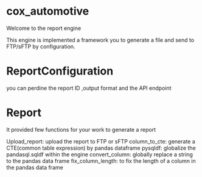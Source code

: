 # cox_automotive

Welcome to the report engine

This engine is implemented a framework you to generate a file and send to FTP/sFTP by configuration.

# ReportConfiguration

you can perdine the report ID ,output format and the API endpoint

# Report

It provided few functions for your work to generate a report

Upload_report: upload the report to FTP or sFTP
column_to_cte: generate a CTE(common table expression) by pandas dataframe
pysqldf: globalize the pandasql.sqldf within the engine
convert_column: globally replace a string to the pandas data frame
fix_column_length: to fix the length of a column in the pandas data frame
